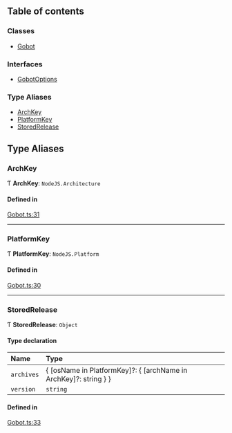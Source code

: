 ## Table of contents

### Classes

- [Gobot](../classes/Gobot.Gobot.md)

### Interfaces

- [GobotOptions](../interfaces/Gobot.GobotOptions.md)

### Type Aliases

- [ArchKey](Gobot.md#archkey)
- [PlatformKey](Gobot.md#platformkey)
- [StoredRelease](Gobot.md#storedrelease)

## Type Aliases

### ArchKey

Ƭ **ArchKey**: `NodeJS.Architecture`

#### Defined in

[Gobot.ts:31](https://github.com/benallfree/gobot/blob/v1.0.0-alpha.22/src/Gobot.ts#L31)

___

### PlatformKey

Ƭ **PlatformKey**: `NodeJS.Platform`

#### Defined in

[Gobot.ts:30](https://github.com/benallfree/gobot/blob/v1.0.0-alpha.22/src/Gobot.ts#L30)

___

### StoredRelease

Ƭ **StoredRelease**: `Object`

#### Type declaration

| Name | Type |
| :------ | :------ |
| `archives` | \{ [osName in PlatformKey]?: \{ [archName in ArchKey]?: string } } |
| `version` | `string` |

#### Defined in

[Gobot.ts:33](https://github.com/benallfree/gobot/blob/v1.0.0-alpha.22/src/Gobot.ts#L33)
